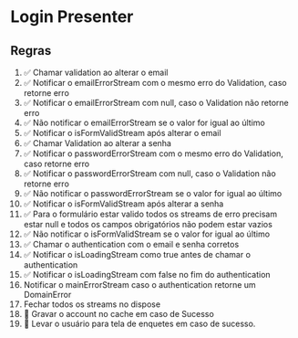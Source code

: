 # Login Presenter

## Regras
1. ✅ Chamar validation ao alterar o email
2. ✅ Notificar o emailErrorStream com o mesmo erro do Validation, caso retorne erro
3. ✅ Notificar o emailErrorStream com null, caso o Validation não retorne erro
4. ✅ Não notificar o emailErrorStream se o valor for igual ao último
5. ✅ Notificar o isFormValidStream após alterar o email
6. ✅ Chamar Validation ao alterar a senha
7. ✅ Notificar o passwordErrorStream com o mesmo erro do Validation, caso retorne erro
8. ✅ Notificar o passwordErrorStream com null, caso o Validation não retorne erro
9. ✅ Não notificar o passwordErrorStream se o valor for igual ao último
10. ✅ Notificar o isFormValidStream após alterar a senha
11. ✅ Para o formulário estar valido todos os streams de erro precisam estar null e todos os campos obrigatórios não podem estar vazios
12. ✅ Não notificar o isFormValidStream se o valor for igual ao último
13. ✅ Chamar o authentication com o email e senha corretos
14. ✅ Notificar o isLoadingStream como true antes de chamar o authentication
15. ✅ Notificar o isLoadingStream com false no fim do authentication
16. Notificar o mainErrorStream caso o authentication retorne um DomainError
17. Fechar todos os streams no dispose
18. 🛑 Gravar o account no cache em caso de Sucesso
19. 🛑 Levar o usuário para tela de enquetes em caso de sucesso.
